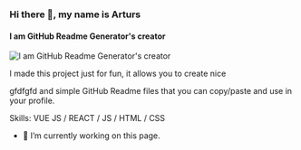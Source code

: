 ### Hi there 👋, my name is Arturs
#### I am GitHub Readme Generator's creator
![I am GitHub Readme Generator's creator](https://twitter.com/sgux715/header_photo)

I made this project just for fun, it allows you to create nice

gfdfgfd and simple GitHub Readme files that you can copy/paste and use in your profile.

Skills: VUE JS / REACT / JS / HTML / CSS

- 🔭 I’m currently working on this page. 



